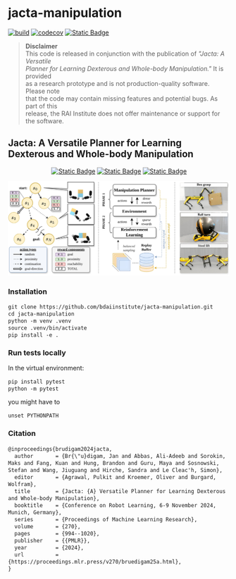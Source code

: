 # jacta-manipulation
[![build](https://github.com/bdaiinstitute/jacta-manipulation/actions/workflows/build.yml/badge.svg)](https://github.com/bdaiinstitute/jacta-manipulation/actions/workflows/build.yml)
[![codecov](https://codecov.io/gh/bdaiinstitute/jacta-manipulation/graph/badge.svg?token=SH5Y2J032M)](https://codecov.io/gh/bdaiinstitute/jacta-manipulation)
[![Static Badge](https://img.shields.io/badge/documentation-latest-8A2BE2)](https://upgraded-disco-qzn7k5e.pages.github.io)

> **Disclaimer**  
> This code is released in conjunction with the publication of _"Jacta: A Versatile<br>
> Planner for Learning Dexterous and Whole-body Manipulation."_ It is provided<br>
> as a research prototype and is not production-quality software. Please note<br>
> that the code may contain missing features and potential bugs. As part of this<br>
> release, the RAI Institute does not offer maintenance or support for the software.

## Jacta: A Versatile Planner for Learning Dexterous and Whole-body Manipulation
<div align="center">
  
[![Static Badge](https://img.shields.io/badge/ArXiv-8C48FC?style=for-the-badge)](https://arxiv.org/pdf/2408.01258)
[![Static Badge](https://img.shields.io/badge/Project_Page-8C48FC?style=for-the-badge)](https://jacta-manipulation.github.io/)
[![Static Badge](https://img.shields.io/badge/RAI_Institute-8C48FC?style=for-the-badge)](https://rai-inst.com/resources/papers/jacta-a-versatile-planner-for-learning-dexterous-and-whole-body-manipulation/)

</div>

![Jacta Manipulation](docs/source/_static/images/jacta_overview.jpg)

### Installation
```
git clone https://github.com/bdaiinstitute/jacta-manipulation.git
cd jacta-manipulation
python -m venv .venv
source .venv/bin/activate
pip install -e .
```

### Run tests locally
In the virtual environment:
```
pip install pytest
python -m pytest
```
you might have to
```
unset PYTHONPATH
```

### Citation
```
@inproceedings{brudigam2024jacta,
  author       = {Br{\"u}digam, Jan and Abbas, Ali-Adeeb and Sorokin, Maks and Fang, Kuan and Hung, Brandon and Guru, Maya and Sosnowski, Stefan and Wang, Jiuguang and Hirche, Sandra and Le Cleac'h, Simon},
  editor       = {Agrawal, Pulkit and Kroemer, Oliver and Burgard, Wolfram},
  title        = {Jacta: {A} Versatile Planner for Learning Dexterous and Whole-body Manipulation},
  booktitle    = {Conference on Robot Learning, 6-9 November 2024, Munich, Germany},
  series       = {Proceedings of Machine Learning Research},
  volume       = {270},
  pages        = {994--1020},
  publisher    = {{PMLR}},
  year         = {2024},
  url          = {https://proceedings.mlr.press/v270/bruedigam25a.html},
}
```